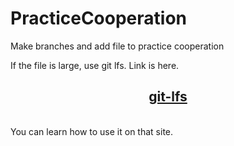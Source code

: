 # PracticeCooperation

Make branches and add file to practice cooperation

If the file is large, use git lfs.
Link is here.
<center>

## [git-lfs](https://git-lfs.com/)

</center>
<br>
You can learn how to use it on that site.
</br>